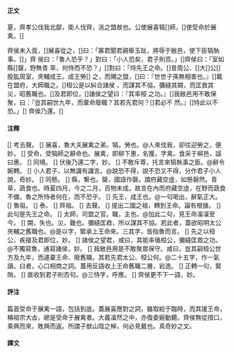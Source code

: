 #### 正文


夏，齊孝公伐我北鄙，衛人伐齊，洮之盟故也。公使展喜犒[]師，[]使受命於展禽。[]

齊侯未入竟，[]展喜從之，[]曰：「寡君聞君親舉玉趾，將辱于敝邑，使下臣犒執事。[]」齊
侯曰：「魯人恐乎？」對曰：「小人恐矣，君子則否。」[]齊侯曰：「室如縣[]罄，野無青
草，何恃而不恐？」[]對曰：「恃先王之命。[]昔周公、[]大[]公[]股肱周室，夾輔成王。成王勞[]
之，而賜之盟，[]曰：『世世子孫無相害也。』[]載在盟府，大師職之。[]桓公是以糾合諸侯
，而謀其不協，彌縫其闕，而匡救其災，昭舊職也。[]及君即位，[]諸侯之望曰：『其率桓
之功。』[]我敝邑用不敢保聚，曰：『豈其嗣世九年，而棄命廢職？其若先君何？[]君必不
然。』[]恃此以不恐。」[]
齊侯乃還。[]


#### 注釋

[] 考去聲。
[] 展喜，魯大夫展禽之弟。犒，勞也。@人來伐我，卻往迎勞之，便妙。
[] 受命，受犒師之辭命也。展禽，即柳下惠，名獲，字禽。食采于柳邑，諡曰惠。
[] 同境。
[] 伏後乃還二字，妙。
[] 不敢斥尊，托言來犒執事之臣。@辭令婉轉。
[] 小人君子，以無識有識言。@說恐不得，說不恐又不得，分作君子小人說，奇妙。
[] 同懸。
[] 縣，繫也。罄，國語作磬。謂府藏空虛，如懸磬然。青草，蔬食也。時夏四月，今之二月，百物未成。故言在內而府藏空虛，在野而蔬食不備，魯之所恃者何在，而不恐乎。
[] 先王，成王也。@一句喝出，辭氣正大。
[] 魯祖。
[] 泰。
[] 齊祖。
[] 去聲。
[] 提出二國之祖，轉到王命。論有根據。
[] 此句是先王之命。
[] 太師，司盟之官。職，主也。@加此二句，見王命凜凜至今。
[] 闕，失也。災，難也。彌縫匡救，所以謀其不協。若此者，蓋欲昭明太公夾輔之舊職也。@是以字，緊承上王命來。三其字，皆指魯而言。
[] 先之以桓公，疾接及君即位，妙。
[] 諸侯之望君，咸曰，其能率循桓公，彌縫匡救之功。@不獨寫魯，通寫諸侯，妙。
[] 我敝邑用是不敢聚眾保守。咸曰，豈其嗣桓公世方及九年，而遽棄王命、廢舊職，其若先君太公、桓公何。@二十五字，作一氣讀。曰者，心口相商之詞。蓋用反語收上王命舊職二層，宕逸。
[] 正轉一句，緊陗。
[] 直收到君子則否句。@三恃字，呼應。
[] 齊侯更不下一語，妙。

#### 評注

篇首受命于展禽一語，包括到底。蓋展喜應對之詞，雖取給于臨時，而其援王命，稱祖宗大㫖，總是受命于展禽者。大義凜然之中，亦復委婉動聽。齊侯無從措口，
乘興而來，敗興而返。所謂子猷山陰之棹，何必見戴也。真奇妙之文。

#### 譯文

